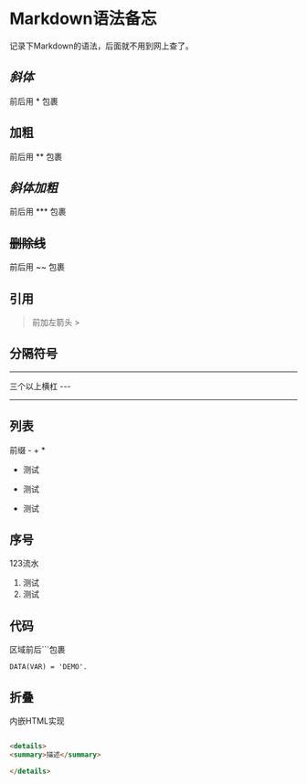 # Markdown语法备忘

记录下Markdown的语法，后面就不用到网上查了。

## *斜体*

前后用 * 包裹

## **加粗**

前后用 ** 包裹

## ***斜体加粗***

前后用 *** 包裹

## ~~删除线~~

前后用 ~~ 包裹

## 引用

> 前加左箭头 >

## 分隔符号

---

三个以上横杠 ---

---

## 列表

前缀 - + *

- 测试

- 测试

- 测试

## 序号

123流水

1. 测试
2. 测试

## 代码

区域前后```包裹

```abap
DATA(VAR) = 'DEMO'.    
```

## 折叠

内嵌HTML实现

``` HTML

<details>
<summary>描述</summary>

</details>

```
